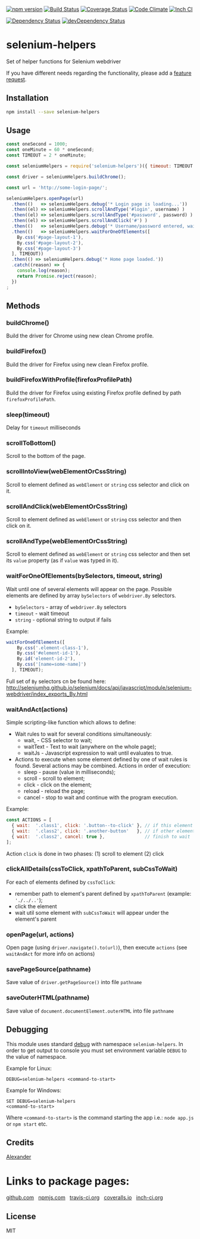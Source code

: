 [![npm version](https://badge.fury.io/js/selenium-helpers.svg)](http://badge.fury.io/js/selenium-helpers)
[![Build Status](https://travis-ci.org/alykoshin/selenium-helpers.svg)](https://travis-ci.org/alykoshin/selenium-helpers)
[![Coverage Status](https://coveralls.io/repos/alykoshin/selenium-helpers/badge.svg?branch=master&service=github)](https://coveralls.io/github/alykoshin/selenium-helpers?branch=master)
[![Code Climate](https://codeclimate.com/github/alykoshin/selenium-helpers/badges/gpa.svg)](https://codeclimate.com/github/alykoshin/selenium-helpers)
[![Inch CI](https://inch-ci.org/github/alykoshin/selenium-helpers.svg?branch=master)](https://inch-ci.org/github/alykoshin/selenium-helpers)

[![Dependency Status](https://david-dm.org/alykoshin/selenium-helpers/status.svg)](https://david-dm.org/alykoshin/selenium-helpers#info=dependencies)
[![devDependency Status](https://david-dm.org/alykoshin/selenium-helpers/dev-status.svg)](https://david-dm.org/alykoshin/selenium-helpers#info=devDependencies)


# selenium-helpers

Set of helper functions for Selenium webdriver


If you have different needs regarding the functionality, please add a [feature request](https://github.com/alykoshin/selenium-helpers/issues).


## Installation

```sh
npm install --save selenium-helpers
```

## Usage

```js
const oneSecond = 1000;
const oneMinute = 60 * oneSecond;
const TIMEOUT = 2 * oneMinute;

const seleniumHelpers = require('selenium-helpers')({ timeout: TIMEOUT });

const driver = seleniumHelpers.buildChrome();

const url = 'http://some-login-page/';

seleniumHelpers.openPage(url)
  .then(()   => seleniumHelpers.debug('* Login page is loading...'))
  .then((el) => seleniumHelpers.scrollAndType('#login', username) )
  .then((el) => seleniumHelpers.scrollAndType('#password', password) )
  .then((el) => seleniumHelpers.scrollAndClick('#') )
  .then(()   => seleniumHelpers.debug('* Username/password entered, waiting for home page...'))
  .then(()   => seleniumHelpers.waitForOneOfElements([
    By.css('#page-layout-1'),
    By.css('#page-layout-2'),
    By.css('#page-layout-3')
  ], TIMEOUT))
  .then(() => seleniumHelpers.debug('* Home page loaded.'))
  .catch((reason) => {
    console.log(reason);
    return Promise.reject(reason);
  })
;
```

## Methods

### buildChrome()

Build the driver for Chrome using new clean Chrome profile. 


### buildFirefox()

Build the driver for Firefox using new clean Firefox profile. 


### buildFirefoxWithProfile(firefoxProfilePath)

Build the driver for Firefox using existing Firefox profile defined by path `firefoxProfilePath`. 
 

### sleep(timeout)

Delay for `timeout` milliseconds


### scrollToBottom()

Scroll to the bottom of the page.


### scrollIntoView(webElementOrCssString)

Scroll to element defined as `webElement` or `string` css selector and click on it.


### scrollAndClick(webElementOrCssString)

Scroll to element defined as `webElement` or `string` css selector and then click on it.


### scrollAndType(webElementOrCssString)

Scroll to element defined as `webElement` or `string` css selector and then set its `value` property (as if `value` was typed in it).


### waitForOneOfElements(bySelectors, timeout, string)

Wait until one of several elements will appear on the page. 
Possible elements are defined by array `bySelectors` of `webdriver.By` selectors.

- `bySelectors` - array of `webdriver.By` selectors 
- `timeout`     - wait timeout  
- `string`      - optional string to output if fails 

Example:
```js
waitForOneOfElements([
    By.css('.element-class-1'),         
    By.css('#element-id-1'),                
    By.id('element-id-2'),                
    By.css('[name=some-name]')   
  ], TIMEOUT);
``` 

Full set of `By` selectors cn be found here: http://seleniumhq.github.io/selenium/docs/api/javascript/module/selenium-webdriver/index_exports_By.html
      


### waitAndAct(actions)

Simple scripting-like function which allows to define:
- Wait rules to wait for several conditions simultaneously:
  - wait,    - CSS selector to wait;
  - waitText - Text to wait (anywhere on the whole page); 
  - waitJs   - Javascript expression to wait until evaluates to true.
- Actions to execute when some element defined by one of wait rules is found. Several actions may be combined. Actions in order of execution:
  - sleep   - pause (value in milliseconds); 
  - scroll  - scroll to element;
  - click   - click on the element; 
  - reload  - reload the page; 
  - cancel  - stop to wait and continue with the program execution.

Example:

```js
const ACTIONS = [
  { wait:  '.class1', click: '.button--to-click' }, // if this element found, click the button
  { wait:  '.class2', click: '.another-button'   }, // if other element found, click another button
  { wait:  '.class2', cancel: true },               // finish to wait
];
```

Action `click` is done in two phases: (1) scroll to element (2) click  

  
### clickAllDetails(cssToClick, xpathToParent, subCssToWait)

For each of elements defined by `cssToClick`:
- remember path to element's parent defined by `xpathToParent` (example: `'./../..'`);
- click the element
- wait util some element with `subCssToWait` will appear under the element's parent 

  
### openPage(url, actions)

Open page (using `driver.navigate().to(url)`), then execute `actions` (see `waitAndAct` for more info on actions)


### savePageSource(pathname)

Save value of `driver.getPageSource()` into file `pathname`


### saveOuterHTML(pathname)

Save value of `document.documentElement.outerHTML` into file `pathname`



## Debugging

This module uses standard [debug](https://www.npmjs.com/package/debug) with namespace `selenium-helpers`.
In order to get output to console you must set environment variable `DEBUG` to the value of namespace.  

Example for Linux:

    DEBUG=selenium-helpers <command-to-start>

Example for Windows:

    SET DEBUG=selenium-helpers
    <command-to-start>

Where `<command-to-start>` is the command starting the app i.e.: `node app.js` or `npm start` etc.

## Credits

[Alexander](https://github.com/alykoshin/)


# Links to package pages:

[github.com](https://github.com/alykoshin/selenium-helpers) &nbsp; [npmjs.com](https://www.npmjs.com/package/selenium-helpers) &nbsp; [travis-ci.org](https://travis-ci.org/alykoshin/selenium-helpers) &nbsp; [coveralls.io](https://coveralls.io/github/alykoshin/selenium-helpers) &nbsp; [inch-ci.org](https://inch-ci.org/github/alykoshin/selenium-helpers)


## License

MIT
